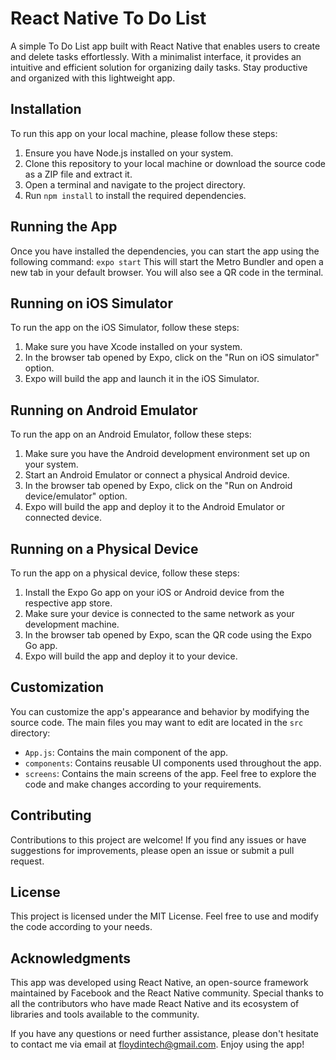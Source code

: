 # React Native To Do List
A simple To Do List app built with React Native that enables users to create and delete tasks effortlessly. With a minimalist interface, it provides an intuitive and efficient solution for organizing daily tasks. Stay productive and organized with this lightweight app.

## Installation
To run this app on your local machine, please follow these steps:
1. Ensure you have Node.js installed on your system.
2. Clone this repository to your local machine or download the source code as a ZIP file and extract it.
3. Open a terminal and navigate to the project directory.
4. Run `npm install` to install the required dependencies.

## Running the App
Once you have installed the dependencies, you can start the app using the following command:
`expo start`
This will start the Metro Bundler and open a new tab in your default browser. You will also see a QR code in the terminal.

## Running on iOS Simulator
To run the app on the iOS Simulator, follow these steps:
1. Make sure you have Xcode installed on your system.
2. In the browser tab opened by Expo, click on the "Run on iOS simulator" option.
3. Expo will build the app and launch it in the iOS Simulator.

## Running on Android Emulator
To run the app on an Android Emulator, follow these steps:
1. Make sure you have the Android development environment set up on your system.
2. Start an Android Emulator or connect a physical Android device.
3. In the browser tab opened by Expo, click on the "Run on Android device/emulator" option.
4. Expo will build the app and deploy it to the Android Emulator or connected device.

## Running on a Physical Device
To run the app on a physical device, follow these steps:
1. Install the Expo Go app on your iOS or Android device from the respective app store.
2. Make sure your device is connected to the same network as your development machine.
3. In the browser tab opened by Expo, scan the QR code using the Expo Go app.
4. Expo will build the app and deploy it to your device.

## Customization
You can customize the app's appearance and behavior by modifying the source code. The main files you may want to edit are located in the `src` directory:
* `App.js`: Contains the main component of the app.
* `components`: Contains reusable UI components used throughout the app.
* `screens`: Contains the main screens of the app.
Feel free to explore the code and make changes according to your requirements.

## Contributing
Contributions to this project are welcome! If you find any issues or have suggestions for improvements, please open an issue or submit a pull request.

## License
This project is licensed under the MIT License. Feel free to use and modify the code according to your needs.

## Acknowledgments
This app was developed using React Native, an open-source framework maintained by Facebook and the React Native community. Special thanks to all the contributors who have made React Native and its ecosystem of libraries and tools available to the community.

If you have any questions or need further assistance, please don't hesitate to contact me via email at floydintech@gmail.com. Enjoy using the app!

